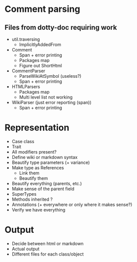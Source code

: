 # Comment parsing
## Files from dotty-doc requiring work
* util.traversing
  * ImplicitlyAddedFrom
* Comment
  * Span + error printing
  * Packages map
  * Figure out ShortHtml
* CommentParser
  * ParseWikiAtSymbol (useless?)
  * Span + error printing
* HTMLParsers
  * Packages map
  * Multi level list not working
* WikiParser (just error reporting (span))
  * Span + error printing

# Representation
* Case class
* Trait
* All modifiers present?
* Define wiki or markdown syntax
* Beautify type parameters (+ variance)
* Make type as References
  * Link them
  * Beautify them
* Beautify everything (parents, etc.)
* Make sense of the parent field
* SuperTypes
* Methods inherited ?
* Annotations (+ everywhere or only where it makes sense?)
* Verify we have everything

# Output
* Decide between html or markdown
* Actual output
* Different files for each class/object